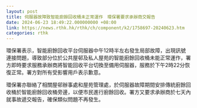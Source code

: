 ```yaml
---
layout: post
title: 伺服器故障致智能廚餘回收桶未正常運作　環保署要求承辦商交報告
date: 2024-06-23 18:49:22.000000000 +08:00
link: https://news.rthk.hk/rthk/ch/component/k2/1758697-20240623.htm
categories: rthk
---
```


環保署表示，智能廚餘回收平台伺服器中午12時半左右發生局部故障，出現訊號連接問題，導致部分位於公共屋邨及私人屋苑的智能廚餘回收桶未能正常運作，署方即時要求服務承辦商將智能回收平台切換至備用伺服器，服務於下午2時22分恢復正常。署方對所有受影響用戶表示歉意。

環保署亦聯絡了相關屋邨辦事處和屋苑管理處，於伺服器故障期間安排傳統廚餘回收桶於智能廚餘回收桶旁邊，以便市民進行廚餘回收。署方又要求承辦商於七天內就事故遞交報告，確保類似問題不再發生。
